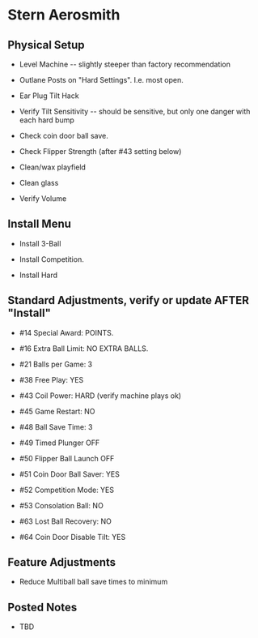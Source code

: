 # Stern Aerosmith

## Physical Setup

-   Level Machine -- slightly steeper than factory recommendation

-   Outlane Posts on "Hard Settings". I.e. most open.

-   Ear Plug Tilt Hack

-   Verify Tilt Sensitivity -- should be sensitive, but only one danger with each hard bump

-   Check coin door ball save.

-   Check Flipper Strength (after #43 setting below)

-   Clean/wax playfield

-   Clean glass

-   Verify Volume

## Install Menu

-   Install 3-Ball

-   Install Competition.

-   Install Hard

## Standard Adjustments, verify or update AFTER "Install"

-   #14 Special Award: POINTS.

-   #16 Extra Ball Limit: NO EXTRA BALLS.

-   #21 Balls per Game: 3

-   #38 Free Play: YES

-   #43 Coil Power: HARD (verify machine plays ok)

-   #45 Game Restart: NO

-   #48 Ball Save Time: 3

-   #49 Timed Plunger OFF

-   #50 Flipper Ball Launch OFF

-   #51 Coin Door Ball Saver: YES

-   #52 Competition Mode: YES

-   #53 Consolation Ball: NO

-   #63 Lost Ball Recovery: NO

-   #64 Coin Door Disable Tilt: YES

## Feature Adjustments

-   Reduce Multiball ball save times to minimum

## Posted Notes

-   TBD

